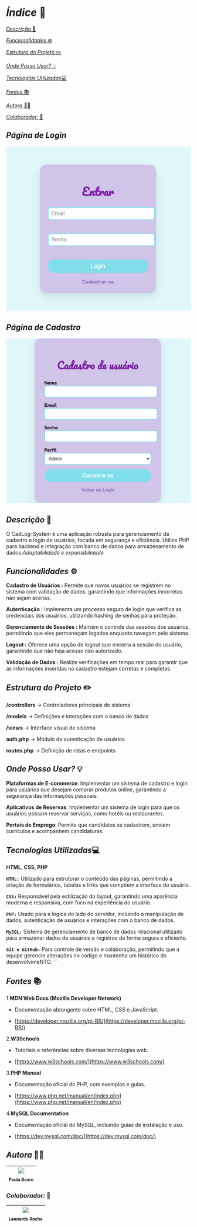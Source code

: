 # *Índice* 🔗

[*Descrição* 📝](https://github.com/paulaboaroo0103/CadLog-System?tab=readme-ov-file#descri%C3%A7%C3%A3o-)

[*Funcionalidades* ⚙️](https://github.com/paulaboaroo0103/CadLog-System?tab=readme-ov-file#funcionalidades-%EF%B8%8F)

[*Estrutura do Projeto* ✏️](https://github.com/paulaboaroo0103/CadLog-System?tab=readme-ov-file#estrutura-do-projeto-%EF%B8%8F)

[*Onde Posso Usar?* 💡](https://github.com/paulaboaroo0103/CadLog-System?tab=readme-ov-file#onde-posso-usar-)

[*Tecnologias Utilizadas*💻](https://github.com/paulaboaroo0103/CadLog-System?tab=readme-ov-file#tecnologias-utilizadas)

[*Fontes* 📚](https://github.com/paulaboaroo0103/CadLog-System?tab=readme-ov-file#fontes-)

[*Autora* 👩🏽](https://github.com/paulaboaroo0103/CadLog-System?tab=readme-ov-file#autora-)

[*Colaborador:* 👥 ](https://github.com/paulaboaroo0103/CadLog-System?tab=readme-ov-file#colaborador-)

## *Página de Login*

![image](img.login.png)

## *Página de Cadastro*

![image](img.cadastro.png)

## *Descrição* 📝
O CadLog-System é uma aplicação robusta para gerenciamento de cadastro e login de usuários, focada em segurança e eficiência. Utilize PHP para backend e integração com banco de dados para armazenamento de dados.*Adaptabilidade e expansibilidade*

## *Funcionalidades* ⚙️

**Cadastro de Usuários :** Permite que novos usuários se registrem no sistema com validação de dados, garantindo que informações incorretas não sejam aceitas.

**Autenticação :**  Implementa um processo seguro de login que verifica as credenciais dos usuários, utilizando hashing de senhas para proteção.

**Gerenciamento de Sessões :**  Mantém o controle das sessões dos usuários, permitindo que eles permaneçam logados enquanto navegam pelo sistema.

**Logout :**  Oferece uma opção de logout que encerra a sessão do usuário, garantindo que não haja acesso não autorizado.

**Validação de Dados :**  Realize verificações em tempo real para garantir que as informações inseridas no cadastro estejam corretas e completas.

## *Estrutura do Projeto* ✏️


**/controllers**    -> Controladores principais do sistema

**/models**         -> Definições e interações com o banco de dados

**/views**          -> Interface visual do sistema

**auth.php**        -> Módulo de autenticação de usuários

**routes.php**      -> Definição de rotas e endpoints


## *Onde Posso Usar?* 💡
 
 **Plataformas de E-commerce**: Implementar um sistema de cadastro e login para usuários que desejam comprar produtos online, garantindo a segurança das informações pessoais.

 **Aplicativos de Reservas**: Implementar um sistema de login para que os usuários possam reservar serviços, como hotéis ou restaurantes.

 **Portais de Emprego**: Permite que candidatos se cadastrem, enviem currículos e acompanhem candidaturas.

 <!-- ENTRE OUTROS -->

 ## *Tecnologias Utilizadas*💻
 **HTML, CSS, PHP**


 **```HTML:```** Utilizado para estruturar o conteúdo das páginas, permitindo a criação de formulários, tabelas e links que compõem a interface do usuário.

**```CSS:```** Responsável pela estilização do layout, garantindo uma aparência moderna e responsiva, com foco na experiência do usuário.

**```PHP:```** Usado para a lógica do lado do servidor, incluindo a manipulação de dados, autenticação de usuários e interações com o banco de dados.

**```MySQL:```** Sistema de gerenciamento de banco de dados relacional utilizado para armazenar dados de usuários e registros de forma segura e eficiente.

**```Git e GitHub:```** Para controle de versão e colaboração, permitindo que a equipe gerencie alterações no código e mantenha um histórico do desenvolvimeNTO. ``` 

## *Fontes* 📚

1.**MDN Web Docs (Mozilla Developer Network)**

* Documentação abrangente sobre HTML, CSS e JavaScript.

* [https://developer.mozilla.org/pt-BR/](https://developer.mozilla.org/pt-BR/)

2.**W3Schools**

* Tutoriais e referências sobre diversas tecnologias web.

* [https://www.w3schools.com/](https://www.w3schools.com/)

3.**PHP Manual**

* Documentação oficial do PHP, com exemplos e guias.

* [https://www.php.net/manual/en/index.php](https://www.php.net/manual/en/index.php)

4.**MySQL Documentation**

* Documentação oficial do MySQL, incluindo guias de instalação e uso.

* [https://dev.mysql.com/doc/](https://dev.mysql.com/doc/)


## *Autora* 👩🏽
| [<img loading="lazy" src="https://user-images.githubusercontent.com/127847275/272244520-740a7042-aefd-42c6-ad38-536121527e4b.png" width=95><br><sub>Paula Boaro</sub>](https://github.com/paulaboaroo0103) 
| :---: |

### *Colaborador:* 👥 
|  [<img loading="lazy" src="https://user-images.githubusercontent.com/86802310/268408790-48baaee3-ce37-4ad6-9348-ecb738990343.png" width=95><br><sub>Leonardo Rocha </sub>](https://github.com/leonardorochamarista)
| :---: |
